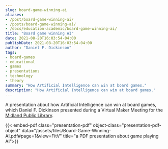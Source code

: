```yaml
---
slug: board-game-winning-ai
aliases:
- /post/board-game-winning-ai/
- /posts/board-game-winning-ai/
- /docs/education-academic/board-game-winning-ai/
title: "Board game winning AI"
date: 2021-08-20T16:03:54-04:00
publishDate: 2021-08-20T16:03:54-04:00
author: "Daniel F. Dickinson"
tags:
- board-games
- educational
- games
- presentations
- technology
- theory
summary: "How Artificial Intelligence can win at board games."
description: "How Artificial Intelligence can win at board games."
---
```


A presentation about how Artificial Intelligence can win at board games, which Daniel F. Dickinson presented during a Virtual Maker Meeting for the [Midland Public Library](https://midlandlibrary.com).

{{< embed-pdf class="presentation-pdf" object-class="presentation-pdf-object" data="/assets/files/Board-Game-Winning-AI.pdf#page=1&view=FitV" title="a PDF presentation about game playing AI">}}
